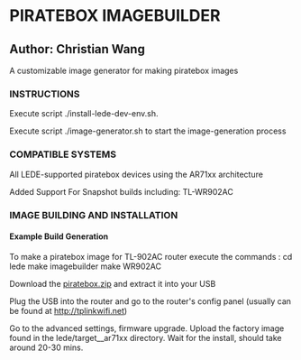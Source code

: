 # PIRATEBOX IMAGEBUILDER 
## Author: Christian Wang
A customizable image generator for making piratebox images

### INSTRUCTIONS
Execute script ./install-lede-dev-env.sh.

Execute script ./image-generator.sh to start the image-generation process

### COMPATIBLE SYSTEMS
All LEDE-supported piratebox devices using the AR71xx architecture

Added Support For Snapshot builds including:
TL-WR902AC

### IMAGE BUILDING AND INSTALLATION
#### Example Build Generation
To make a piratebox image for TL-902AC router execute the commands :
cd lede
make imagebuilder
make WR902AC


Download the [piratebox.zip](http://development.piratebox.de/target_piratebox_ar71xx-generic/install_piratebox.zip) and extract it into your USB

Plug the USB into the router and go to the router's config panel (usually can be found at http://tplinkwifi.net)

Go to the advanced settings, firmware upgrade. Upload the factory image found in the lede/target__ar71xx directory. Wait for the install, should take around 20-30 mins.
